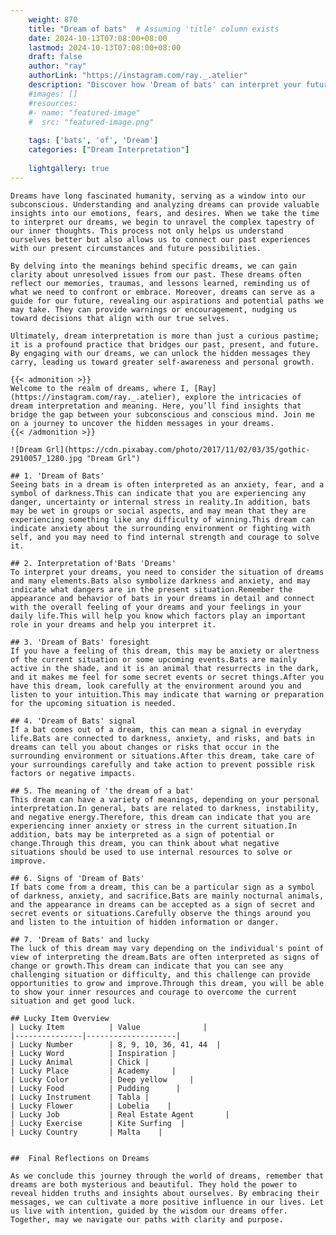 ```yaml
---
    weight: 870
    title: "Dream of bats"  # Assuming 'title' column exists
    date: 2024-10-13T07:08:00+08:00
    lastmod: 2024-10-13T07:08:00+08:00
    draft: false
    author: "ray"
    authorLink: "https://instagram.com/ray._.atelier"
    description: "Discover how 'Dream of bats' can interpret your future and uncover its significant meanings in your life."
    #images: []
    #resources:
    #- name: "featured-image"
    #  src: "featured-image.png"
    
    tags: ['bats', 'of', 'Dream']
    categories: ["Dream Interpretation"]
    
    lightgallery: true
---
```

    
    Dreams have long fascinated humanity, serving as a window into our subconscious. Understanding and analyzing dreams can provide valuable insights into our emotions, fears, and desires. When we take the time to interpret our dreams, we begin to unravel the complex tapestry of our inner thoughts. This process not only helps us understand ourselves better but also allows us to connect our past experiences with our present circumstances and future possibilities.
    
    By delving into the meanings behind specific dreams, we can gain clarity about unresolved issues from our past. These dreams often reflect our memories, traumas, and lessons learned, reminding us of what we need to confront or embrace. Moreover, dreams can serve as a guide for our future, revealing our aspirations and potential paths we may take. They can provide warnings or encouragement, nudging us toward decisions that align with our true selves.
    
    Ultimately, dream interpretation is more than just a curious pastime; it is a profound practice that bridges our past, present, and future. By engaging with our dreams, we can unlock the hidden messages they carry, leading us toward greater self-awareness and personal growth.
    
    {{< admonition >}}
    Welcome to the realm of dreams, where I, [Ray](https://instagram.com/ray._.atelier), explore the intricacies of dream interpretation and meaning. Here, you’ll find insights that bridge the gap between your subconscious and conscious mind. Join me on a journey to uncover the hidden messages in your dreams.
    {{< /admonition >}}
    
    ![Dream Grl](https://cdn.pixabay.com/photo/2017/11/02/03/35/gothic-2910057_1280.jpg "Dream Grl")
    
    ## 1. 'Dream of Bats'
    Seeing bats in a dream is often interpreted as an anxiety, fear, and a symbol of darkness.This can indicate that you are experiencing any danger, uncertainty or internal stress in reality.In addition, bats may be wet in groups or social aspects, and may mean that they are experiencing something like any difficulty of winning.This dream can indicate anxiety about the surrounding environment or fighting with self, and you may need to find internal strength and courage to solve it.
    
    ## 2. Interpretation of'Bats 'Dreams'
    To interpret your dreams, you need to consider the situation of dreams and many elements.Bats also symbolize darkness and anxiety, and may indicate what dangers are in the present situation.Remember the appearance and behavior of bats in your dreams in detail and connect with the overall feeling of your dreams and your feelings in your daily life.This will help you know which factors play an important role in your dreams and help you interpret it.
    
    ## 3. 'Dream of Bats' foresight
    If you have a feeling of this dream, this may be anxiety or alertness of the current situation or some upcoming events.Bats are mainly active in the shade, and it is an animal that resurrects in the dark, and it makes me feel for some secret events or secret things.After you have this dream, look carefully at the environment around you and listen to your intuition.This may indicate that warning or preparation for the upcoming situation is needed.
    
    ## 4. 'Dream of Bats' signal
    If a bat comes out of a dream, this can mean a signal in everyday life.Bats are connected to darkness, anxiety, and risks, and bats in dreams can tell you about changes or risks that occur in the surrounding environment or situations.After this dream, take care of your surroundings carefully and take action to prevent possible risk factors or negative impacts.
    
    ## 5. The meaning of 'the dream of a bat'
    This dream can have a variety of meanings, depending on your personal interpretation.In general, bats are related to darkness, instability, and negative energy.Therefore, this dream can indicate that you are experiencing inner anxiety or stress in the current situation.In addition, bats may be interpreted as a sign of potential or change.Through this dream, you can think about what negative situations should be used to use internal resources to solve or improve.
    
    ## 6. Signs of 'Dream of Bats'
    If bats come from a dream, this can be a particular sign as a symbol of darkness, anxiety, and sacrifice.Bats are mainly nocturnal animals, and the appearance in dreams can be accepted as a sign of secret and secret events or situations.Carefully observe the things around you and listen to the intuition of hidden information or danger.
    
    ## 7. 'Dream of Bats' and lucky
    The luck of this dream may vary depending on the individual's point of view of interpreting the dream.Bats are often interpreted as signs of change or growth.This dream can indicate that you can see any challenging situation or difficulty, and this challenge can provide opportunities to grow and improve.Through this dream, you will be able to show your inner resources and courage to overcome the current situation and get good luck.
    
    ## Lucky Item Overview
    | Lucky Item          | Value              |
    |---------------|--------------------|
    | Lucky Number        | 8, 9, 10, 36, 41, 44  |
    | Lucky Word          | Inspiration |
    | Lucky Animal        | Chick |
    | Lucky Place         | Academy     |
    | Lucky Color         | Deep yellow     |
    | Lucky Food          | Pudding      |
    | Lucky Instrument    | Tabla |
    | Lucky Flower        | Lobelia    |
    | Lucky Job           | Real Estate Agent       |
    | Lucky Exercise      | Kite Surfing  |
    | Lucky Country       | Malta    |
    
    
    ##  Final Reflections on Dreams
    
    As we conclude this journey through the world of dreams, remember that dreams are both mysterious and beautiful. They hold the power to reveal hidden truths and insights about ourselves. By embracing their messages, we can cultivate a more positive influence in our lives. Let us live with intention, guided by the wisdom our dreams offer. Together, may we navigate our paths with clarity and purpose.
    